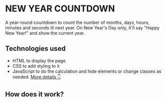 # NEW YEAR COUNTDOWN

A year-round countdown to count the number of months, days, hours, minutes and seconds til next year. On New Year's Day only, it'll say "Happy New Year!" and show the current year.

## Technologies used

- HTML to display the page
- CSS to add styling to it
- JavaScript to do the calculation and hide elements or change classes as needed. [More details 👇](#how-does-it-work)

## How does it work?

